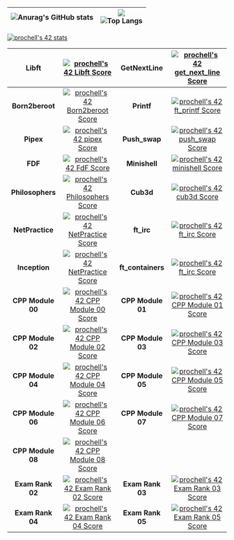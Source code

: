 | ![Anurag's GitHub stats](https://github-readme-stats.vercel.app/api?username=Nike2406)  | ![](https://komarev.com/ghpvc/?username=Nike2406) <br> ![Top Langs](https://github-readme-stats.vercel.app/api/top-langs/?username=Nike2406&layout=compact&hide=Objective-C,Roff,Makefile&langs_count=6) |
| ------------ | ------------ |


[![prochell's 42 stats](https://badge42.vercel.app/api/v2/cl3srn7rj004509l83g8l8udq/stats?cursusId=21&coalitionId=104)](https://github.com/JaeSeoKim/badge42)


| **Libft** | [![prochell's 42 Libft Score](https://badge42.vercel.app/api/v2/cl3srn7rj004509l83g8l8udq/project/2157819)](https://github.com/JaeSeoKim/badge42) | **GetNextLine** | [![prochell's 42 get_next_line Score](https://badge42.vercel.app/api/v2/cl3srn7rj004509l83g8l8udq/project/2171568)](https://github.com/JaeSeoKim/badge42) |
| :------------: | :------------: | :------------: | :------------: |
| **Born2beroot** | [![prochell's 42 Born2beroot Score](https://badge42.vercel.app/api/v2/cl3srn7rj004509l83g8l8udq/project/2177937)](https://github.com/JaeSeoKim/badge42) | **Printf** | [![prochell's 42 ft_printf Score](https://badge42.vercel.app/api/v2/cl3srn7rj004509l83g8l8udq/project/2172078)](https://github.com/JaeSeoKim/badge42) |
| **Pipex** | [![prochell's 42 pipex Score](https://badge42.vercel.app/api/v2/cl3srn7rj004509l83g8l8udq/project/2246863)](https://github.com/JaeSeoKim/badge42) | **Push_swap** | [![prochell's 42 push_swap Score](https://badge42.vercel.app/api/v2/cl3srn7rj004509l83g8l8udq/project/2246864)](https://github.com/JaeSeoKim/badge42) |
| **FDF** | [![prochell's 42 FdF Score](https://badge42.vercel.app/api/v2/cl3srn7rj004509l83g8l8udq/project/2299713)](https://github.com/JaeSeoKim/badge42) | **Minishell** | [![prochell's 42 minishell Score](https://badge42.vercel.app/api/v2/cl3srn7rj004509l83g8l8udq/project/2301191)](https://github.com/JaeSeoKim/badge42) |
| **Philosophers** | [![prochell's 42 Philosophers Score](https://badge42.vercel.app/api/v2/cl3srn7rj004509l83g8l8udq/project/2301190)](https://github.com/JaeSeoKim/badge42) | **Cub3d** | [![prochell's 42 cub3d Score](https://badge42.vercel.app/api/v2/cl3srn7rj004509l83g8l8udq/project/2413541)](https://github.com/JaeSeoKim/badge42) |
| **NetPractice** | [![prochell's 42 NetPractice Score](https://badge42.vercel.app/api/v2/cl3srn7rj004509l83g8l8udq/project/2413544)](https://github.com/JaeSeoKim/badge42) | **ft_irc** | [![prochell's 42 ft_irc Score](https://badge42.vercel.app/api/v2/cl3srn7rj004509l83g8l8udq/project/2519457)](https://github.com/JaeSeoKim/badge42) |
| **Inception** | [![prochell's 42 NetPractice Score](https://badge42.vercel.app/api/v2/cl3srn7rj004509l83g8l8udq/project/2413544)](https://github.com/JaeSeoKim/badge42) | **ft_containers** | [![prochell's 42 ft_irc Score](https://badge42.vercel.app/api/v2/cl3srn7rj004509l83g8l8udq/project/2519457)](https://github.com/JaeSeoKim/badge42) |
| **CPP Module 00** | [![prochell's 42 CPP Module 00 Score](https://badge42.vercel.app/api/v2/cl3srn7rj004509l83g8l8udq/project/2413542)](https://github.com/JaeSeoKim/badge42) | **CPP Module 01** | [![prochell's 42 CPP Module 01 Score](https://badge42.vercel.app/api/v2/cl3srn7rj004509l83g8l8udq/project/2440343)](https://github.com/JaeSeoKim/badge42) |
| **CPP Module 02** | [![prochell's 42 CPP Module 02 Score](https://badge42.vercel.app/api/v2/cl3srn7rj004509l83g8l8udq/project/2443034)](https://github.com/JaeSeoKim/badge42) | **CPP Module 03** | [![prochell's 42 CPP Module 03 Score](https://badge42.vercel.app/api/v2/cl3srn7rj004509l83g8l8udq/project/2449636)](https://github.com/JaeSeoKim/badge42) |
| **CPP Module 04** | [![prochell's 42 CPP Module 04 Score](https://badge42.vercel.app/api/v2/cl3srn7rj004509l83g8l8udq/project/2451088)](https://github.com/JaeSeoKim/badge42) | **CPP Module 05** | [![prochell's 42 CPP Module 05 Score](https://badge42.vercel.app/api/v2/cl3srn7rj004509l83g8l8udq/project/2451932)](https://github.com/JaeSeoKim/badge42) |
| **CPP Module 06** | [![prochell's 42 CPP Module 06 Score](https://badge42.vercel.app/api/v2/cl3srn7rj004509l83g8l8udq/project/2454720)](https://github.com/JaeSeoKim/badge42) | **CPP Module 07** | [![prochell's 42 CPP Module 07 Score](https://badge42.vercel.app/api/v2/cl3srn7rj004509l83g8l8udq/project/2458438)](https://github.com/JaeSeoKim/badge42) |
| **CPP Module 08** | [![prochell's 42 CPP Module 08 Score](https://badge42.vercel.app/api/v2/cl3srn7rj004509l83g8l8udq/project/2459105)](https://github.com/JaeSeoKim/badge42) |
| **Exam Rank 02** | [![prochell's 42 Exam Rank 02 Score](https://badge42.vercel.app/api/v2/cl3srn7rj004509l83g8l8udq/project/2204863)](https://github.com/JaeSeoKim/badge42) | **Exam Rank 03** | [![prochell's 42 Exam Rank 03 Score](https://badge42.vercel.app/api/v2/cl3srn7rj004509l83g8l8udq/project/2378668)](https://github.com/JaeSeoKim/badge42) |
| **Exam Rank 04** | [![prochell's 42 Exam Rank 04 Score](https://badge42.vercel.app/api/v2/cl3srn7rj004509l83g8l8udq/project/2437154)](https://github.com/JaeSeoKim/badge42) | **Exam Rank 05** | [![prochell's 42 Exam Rank 05 Score](https://badge42.vercel.app/api/v2/cl3srn7rj004509l83g8l8udq/project/2563109)](https://github.com/JaeSeoKim/badge42) |
